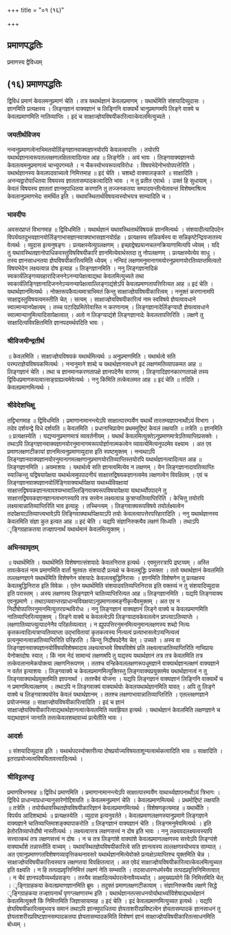 +++
title = "०१ (१६)"

+++


## प्रमाणपद्धतिः

प्रमाणस्य द्वैविध्यम्

## (१६) **प्रमाणपद्धतिः**

द्विविधं प्रमाणं केवलमनुप्रमाणं चेति । तत्र यथार्थज्ञानं केवलप्रमाणम् । यथार्थमिति संशयादिव्युदासः । ज्ञानमिति प्रत्यक्षस्य । लिङ्गज्ञानं वाक्यज्ञानं च लिङ्गिनि वाक्यार्थे चानुप्रमाणमपि लिङ्गे वाक्ये च केवलप्रमाणमिति नातिव्याप्तिः । इदं च साक्षाज्ज्ञेयविषयीकारित्वात्केवलमित्युच्यते ।

### **जयतीर्थविजय**

नन्वनुप्रमाणत्वेनाभिमतयोर्लिङ्गज्ञानवाक्यज्ञानयोरपि केवलत्वापत्तिः । तयोरपि यथार्थज्ञानत्वरूपतल्लक्षणलक्षितत्वादित्यत आह ॥ लिङ्गेति । अयं भावः । लिङ्गवाक्यज्ञानयोः केवलत्वमनुप्रमाणत्वं चाभ्युपगम्यते । न चैकस्योभयरूपत्वविरोधः । विषयभेदेनोभयोपपत्तेरिति । यथार्थज्ञानस्य केवलपदवाच्यत्वे निमित्तमाह ॥ इदं चेति । चशब्दो वाक्यालङ्कारे ॥ साक्षादिति । अनन्यद्वारोपाधितया विषयस्य ज्ञाततासम्पादकत्वादिति भावः । न तु प्रतीत एवार्थः । उक्तं हि सुधायाम् । केवलं विषयस्य ज्ञाततां ज्ञानमुपाधितया करणानि तु तज्जनकतया सम्पादयन्तीत्येतावन्तं विशेषमाश्रित्य केवलानुप्रमाणभेदः समर्थित इति । यथावस्थितार्थविषयत्वस्योभयत्र साम्यादिति च ।

### **भावदीपः**

अवसरप्राप्तं विभागमाह ॥ द्विविधमिति । यथार्थज्ञानं यथावस्थितार्थविषयकं ज्ञानमित्यर्थः । संशयादीत्यादिपदेन विपर्ययतदुभयज्ञानयोर्लिङ्गाभासज्ञानवाक्याभासज्ञानयोर्ग्रहः । प्रत्यक्षस्य सन्निकर्षस्य वा सन्निकृष्टेन्द्रियजातस्य वेत्यर्थः । व्युदास इत्यनुषङ्गः । प्रत्यक्षस्येत्युपलक्षणम् । इच्छाद्वेषप्रयत्नचलनक्रियाणामित्यपि ध्येयम् । यदि तु यथावस्थितज्ञानोपाधिकवस्तुविषविषयीकारि ज्ञानमित्येवार्थस्तदा तु नोपलक्षणम् । प्रत्यक्षस्येत्येव साधु । तस्य ज्ञानसाधनतया ज्ञेयविषयीकारित्वमिति ध्येयम् । नन्विदं लक्षणमनुमानागमयोरनुप्रमाणयोरतिव्याप्तमित्यतो विषयभेदेन लक्ष्यत्वान्न दोष इत्याह ॥ लिङ्गज्ञानमिति । ननु लिङ्गज्ञानादिकं स्वकार्यलिङ्गव्यवहारादिजननेऽनन्यापेक्षत्वाद्यथा केवलमित्युच्यते तथा स्वकार्यलिङ्गिज्ञानादिजननेऽप्यनन्यापेक्षत्वाल्लिङ्गाद्यंशेऽपि केवलप्रमाणतापत्तिरित्यत आह ॥ इदं चेति । यथार्थज्ञानमित्यर्थः । नोक्तरूपकैवल्यमात्राभिमतं किन्तु साक्षाज्ज्ञेयविषयीकारित्वम् । ननूक्तं करणानामपि साक्षाद्वस्तुविषयत्वमस्तीति चेत् । सत्यम् । साक्षाज्ज्ञेयविषयीकारित्वं नाम स्वविषये ज्ञेयत्वावधाने स्वात्मान्यानपेक्षत्वम् । तच्च पटादिप्रमितेरेवास्ति न करणानाम् । लिङ्गज्ञानादेर्लिङ्ग्यादौ ज्ञेयत्वावधाने स्वात्मान्यानुमित्यादिसापेक्षत्वात् । अतो न लिङ्ग्याद्यंशे लिङ्गज्ञानादेः केवलतापत्तिरिति । लक्षणे तु साक्षादित्यविवक्षितमिति ज्ञानपदमर्थवदिति भावः ।

### **श्रीविजयीन्द्रतीर्थ**

॥ केवलमिति । साक्षाज्ज्ञेयविषयकं यथार्थमित्यर्थः ॥ अनुप्रमाणमिति । यथार्थत्वे सति परम्पराज्ञेयविषयकमित्यर्थः । नन्वनुमाने शाब्दे च यथार्थज्ञानसाधने इदं लक्षणमतिव्यापकमत आह ॥ लिङ्गज्ञानं चेति । तथा च ज्ञानमानकरणतापक्षे ज्ञानपदेनैव वारणम् । लिङ्गादिज्ञानकारणतापक्षे तस्य द्विविधप्रमाणरूपत्वात्सङ्ग्राह्यत्वमेवेत्यर्थः । ननु किमिति तत्केवलमत आह ॥ इदं चेति ॥ तदिति । केवलप्रमाणमित्यर्थः ।

### **श्रीवेदेशभिक्षु**

तद्विभागमाह ॥ द्विविधमिति । प्रमाणानामानन्त्येऽपि साक्षात्पारम्पर्येण यथार्थे तारतम्यज्ञापनार्थोऽयं विभागः । तदेव दर्शयन्द्वे विधे दर्शयति ॥ केवलमिति । प्रधानाभिप्रायेण प्रथममुद्दिष्टं केवलं लक्षयति ॥ तत्रेति ॥ ज्ञानमिति ॥ प्रत्यक्षस्येति । यद्यप्यनुप्रमाणमात्रं व्यावर्तनीयम् । यथार्थं केवलमित्युक्तेऽनुप्रमाणमात्रेऽतिव्याप्तिप्रसक्तेः । तथाऽपि लिङ्गज्ञानवाक्यज्ञानयोरनुमानागमरूपयोर्ज्ञानात्मकत्वेन व्यावर्त्यमित्यनुपदमेव वक्ष्यामः । अत एव प्रमाणलक्षणटीकायां ज्ञानमित्यनुप्रमाणव्युदास इति स्पष्टमुक्तम् । नन्वथाऽपि लिङ्गज्ञानवाक्यज्ञानयोरनुमानागमलक्षणानुप्रमाणयोरतिव्याप्तिस्तयोरपि यथार्थज्ञानत्वादित्यत आह ॥ लिङ्गज्ञानमिति । अयमाशयः । यथार्थत्वे सति ज्ञानत्वमित्येव न लक्षणम् । येन लिङ्गज्ञानादावतिव्याप्तिः स्यात्किन्तु यद्विषयापेक्षया यथार्थत्वमुपपादनीयं साक्षात्तद्विषयकज्ञानत्वमेव लक्षणत्वेन विवक्षितम् । एवं च लिङ्गज्ञानवाक्यज्ञानयोर्लिङ्गिवाक्यार्थापेक्षया यथार्थ्यविवक्षायां साक्षात्तद्विषयकज्ञानत्वावश्यम्भावाल्लिङ्गिवाक्यरूपविषयापेक्षया याथार्थ्योपपादने तु साक्षात्तद्विषयकज्ञानज्ञानत्वभागस्यापि तत्र सत्त्वेन लक्ष्यत्वान्न कुत्राप्यतिव्याप्तिरिति । केचित्तु तयोरपि लक्ष्यत्वान्नातिव्याप्तिरिति भाव इत्याहुः । तच्चिन्त्यम् । लिङ्गवाक्यरूपविषये तयोर्लक्ष्यत्वेन तदपेक्षयाऽतिव्याप्त्यभावेऽपि लिङ्गिवाक्यार्थापेक्षयाऽपि तयोः केवलत्वापत्तेरपरिहारादिति । ननु यथार्थज्ञानस्य केवलमिति संज्ञा कुत इत्यत आह ॥ इदं चेति । यद्यपि संज्ञानिरुक्त्यैव लक्षणं सिध्यति । तथाऽपि ृङ्गिग्रहाकतया तज्ज्ञापनार्थं यथार्थमानं केवलमित्युक्तम् ।

### **अभिनवामृतम्**

॥ यथार्थमिति । यथार्थमिति विशेषणात्संशयादेः केवलनिरास इत्यर्थः । एवमुत्तरत्रापि द्रष्टव्यम् । अस्ति तावत्केवलं नाम प्रमाणमिति वार्तां श्रुतवतः संशयादौ प्रत्यक्षे च केवलबुद्धिः प्रसक्ता । ततो यथार्थज्ञानं केवलमिति तल्लक्षणज्ञाने यथार्थमिति विशेषणेन संशयादेः केवलत्वबुद्धिनिरासः । ज्ञानमिति विशेषणेन तु प्रत्यक्षस्य केवलबुद्धिनिरास इति विवेकः । एतेन यथार्थमिति संशयादवतिव्यप्तिनिरास इति वक्तव्यं न तु संशयादिव्युदास इति परास्तम् । अस्य लक्षणस्य लिङ्गज्ञाने चातिव्याप्तिरित्यत आह ॥ लिङ्गज्ञानमिति । यद्यपि लिङ्गवाक्य एवनुप्रमाणे । तथाऽप्यवान्तरप्राधान्यविवक्षयाऽनुप्रमाणत्वमङ्गीकृत्यैवमुक्तम् । अत एव न निर्दोषोपपत्तिरनुमानमित्युत्तरग्रन्थविरोधः । ननु लिङ्गज्ञानं वाक्यज्ञानं लिङ्गे वाक्ये च केवलप्रमाणमिति नातिव्याप्तिरित्ययुक्तम् । लिङ्गे वाक्ये च केवलत्वेऽपि लिङ्ग्यादावकेवलत्वेन प्राप्त्याऽतिव्याप्तेः । लक्षणातिव्याप्त्युत्पादनेनैव परिहर्तव्यत्वात् । न ह्युपपत्तिरनुमनमित्यनुमानलक्षणस्य शब्दो नित्यः कृतकत्वादित्यत्राप्यतिव्याप्ता उद्भावितायां कृतकत्वस्य नित्यत्वं प्रत्याभासत्वेऽप्यनित्यत्वं प्रत्यनुमानत्वान्नातिव्याप्तिरिति परिहरति । किन्तु निर्दोषपदेनैव चेत् । उच्यते । अस्य वा लिङ्गज्ञानवाक्यज्ञानयोर्विषयविशेषमादाय लक्ष्यत्वाभावे विषयविशेषं प्रति लक्ष्यत्वान्नातिव्याप्तिरिति नाभिप्रायः येनोक्तदोषः स्यात् । किं नाम नेदं सामान्यं लक्षणमपि तु यद्यस्य यथार्थज्ञानं तत्र तत्र केवलमिति तत्र तत्केवलानामेकयोक्त्या लक्षणनिरूपणम् । ततश्च वन्हिकेवललक्षणरूपधूमज्ञाने वाक्यार्थज्ञानलक्षणं वाक्यज्ञाने न वर्तत इत्याशयः । लिङ्गवाक्ये च केवलप्रमाणमित्युक्तिस्तु लिङ्गवाक्यप्रयुक्तमेव यथार्थज्ञानत्वं न तु लिङ्गवाक्यार्थप्रयुक्तमिति ज्ञापनार्था । ततश्चैवं योजना । यद्यपि लिङ्गज्ञानं वाक्यज्ञानं लिङ्गिनि वाक्यार्थे च न प्रमाणमित्यलक्षणम् । तथाऽपि न लिङ्गवाक्यं वाक्यार्थयोः केवलयथार्थज्ञानमिति यावत् । अपि तु लिङ्गे वाक्ये च लिङ्गवाक्ययोरेव केवलं यथार्थज्ञानम् । ततश्च लक्षणाभावान्नातिव्याप्तिरिति । एतल्लक्षणज्ञाने प्रयोजनमाह ॥ साक्षाज्ज्ञेयविषयीकारित्वादिति । इदं च ज्ञानं साक्षाज्ज्ञेयविषयीकारित्वाद्यथार्थज्ञानत्वात्केवलमिति व्यवह्रियत इत्यर्थः । यथार्थज्ञानं केवलमिति लक्षणज्ञाने च यद्यथाज्ञानं जानाति तत्तत्केवलशब्दवाच्यं प्रत्येतीति भावः ।

### **आदर्शः**

॥ संशयादिव्युदास इति । यथार्थपदस्योक्तरीत्या दोषप्रयोज्यविषयताशून्यत्वार्थकत्वादिति भावः ॥ साक्षादिति । इतराप्रयोज्यत्वविषयितावत्त्वादित्यर्थः ।

### **श्रीविट्टलभट्ट**

प्रमाणविभगमाह ॥ द्विविधं प्रमाणमिति । प्रमाणानामानन्त्येऽपि साक्षात्पारम्पर्येण याथार्थ्यज्ञापनार्थोऽयं त्रिभागः । द्विविधे प्राधान्याप्रधान्यानुसारेणोद्दिशयति ॥ केवलमनुप्रमाणं चेति । केवलप्रमाणमित्यर्थः । प्रथमोद्दिष्टं लक्षयति ॥ तत्रेति । तयोर्यथावस्थितज्ञेयविषयीकारिज्ञानं केवलप्रमाणमित्यर्थः । विशेषणकृत्यमाह ॥ यथार्थेति । विपर्यय आदिशब्दार्थः ॥ प्रत्यक्षस्येति । व्युदास इत्यनुवर्तते । केवलप्रमाणलक्षणस्यानुप्रमाणे लिङ्गज्ञाने वाक्यज्ञाने चातिव्याप्तिमाशङ्क्यापाकरोति ॥ लिङ्गज्ञानं वाक्यज्ञानं चेति । लिङ्गमनुमेयमित्यर्थः । इति हेतोरतिव्याप्तेर्दोषो नास्तीत्यर्थः । लक्ष्यत्वात्तत्र लक्षणसत्त्वं न दोष इति भावः । ननु लक्ष्यवदलक्ष्यत्वस्यापि सत्त्वात्कथं तत्र लक्षणसत्त्वं न दोषः । न च तत्र लिङ्गांशे वाक्यांशे केवलप्रमाणलक्षणस्य सत्त्वेऽपि लिङ्ग्यंशे वाक्यार्थांशे तन्नास्तीति वाच्यम् । यथावस्थितज्ञेयविषयीकारित्वे सति ज्ञानत्वस्य तल्लक्षणस्योभयत्र साम्यात् । अत एवानुप्रमाणगतविशेषणव्यावृत्तिकथनावसरे यथार्थज्ञानमित्येवोक्ते प्रत्यक्षेऽव्याप्तिश्च युक्तमिति चेन्न । साक्षाज्ज्ञेयविषयीकारित्वस्यात्र लक्षणतया विवक्षितत्वात् । अत एवेदं साक्षाज्ज्ञेयविषयीकारित्वात्केवलमित्युच्यत इति वक्ष्यति । न हि तत्पदप्रवृत्तिनिमित्तं लक्षणं नेति सम्भवति । तदसाधारणधर्मस्यैव तत्पदप्रवृत्तिनिमित्तत्वात् । न चैवं ज्ञानपदवैय्यर्थ्यप्रसङ्गः । तस्यैव साक्षादित्यर्थपरत्वेनावैय्यर्थ्यात् । अमुख्यप्रयोगे किं निमित्तमिति चेत् । ृङ्गिग्राहकया केवलप्रमाणज्ञानमिति ब्रूमः । तदुक्तं प्रमाणलक्षणटीकायाम् । संज्ञानिरुक्त्यैव लक्षणे सिद्धे ृङ्गिग्राहकया तज्ज्ञापनार्थं पृणग्लक्षणारम्भ इति । यथार्थज्ञानतत्साधनयोर्याथार्थ्याविशेषाद्यथार्थज्ञानं केवलमित्युक्तौ किं निमित्तमिति जिज्ञासायामाह ॥ इदं चेति । इदं केवलप्रमाणमित्युच्यत इत्यर्थः । यद्यपि ज्ञेयविषयीकारित्वमुभयत्र समानं तथाऽपि ज्ञानमुपाधितया ज्ञेयताशरीरप्रविष्टत्वेन ज्ञेयतासम्पादकं ज्ञानसाधनं तु ज्ञेयताशरीरप्रविष्टज्ञानसम्पादकतया ज्ञेयतासम्पादकमिति विशेषणं ज्ञानं साक्षाज्ज्ञेयविषयीकारितत्साधनमिति बोध्यम् ।

